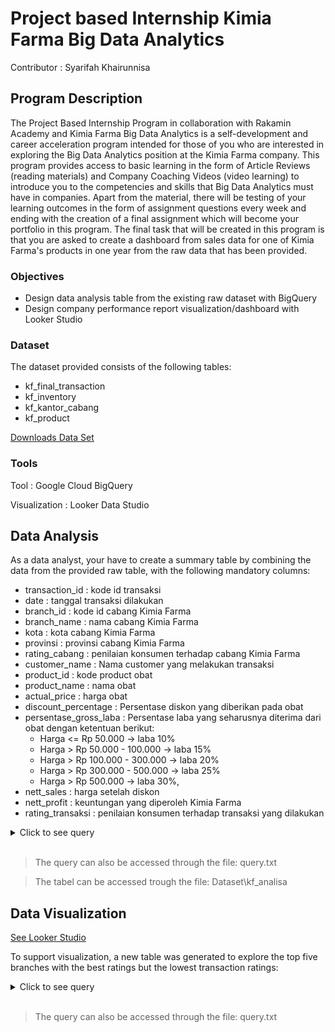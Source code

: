 # Project based Internship Kimia Farma Big Data Analytics
Contributor : Syarifah Khairunnisa

## Program Description
The Project Based Internship Program in collaboration with Rakamin Academy and Kimia Farma Big Data Analytics is a self-development and career acceleration program intended for those of you who are interested in exploring the Big Data Analytics position at the Kimia Farma company. This program provides access to basic learning in the form of Article Reviews (reading materials) and Company Coaching Videos (video learning) to introduce you to the competencies and skills that Big Data Analytics must have in companies. Apart from the material, there will be testing of your learning outcomes in the form of assignment questions every week and ending with the creation of a final assignment which will become your portfolio in this program. The final task that will be created in this program is that you are asked to create a dashboard from sales data for one of Kimia Farma's products in one year from the raw data that has been provided.

### Objectives
* Design data analysis table from the existing raw dataset with BigQuery
* Design company performance report visualization/dashboard with Looker Studio

### Dataset
The dataset provided consists of the following tables:
* kf_final_transaction
* kf_inventory
* kf_kantor_cabang
* kf_product

[Downloads Data Set](https://drive.google.com/drive/folders/11SGb3FOF9RG1jgzDp1OUG3Nemklngx7w?usp=sharing)

### Tools
Tool : Google Cloud BigQuery

Visualization : Looker Data Studio

## Data Analysis
As a data analyst, your have to create a summary table by combining the data from the provided raw table, with the following mandatory columns:

* transaction_id : kode id transaksi
* date : tanggal transaksi dilakukan
* branch_id : kode id cabang Kimia Farma
* branch_name : nama cabang Kimia Farma
* kota : kota cabang Kimia Farma
* provinsi : provinsi cabang Kimia Farma
* rating_cabang : penilaian konsumen terhadap cabang Kimia Farma
* customer_name : Nama customer yang melakukan transaksi
* product_id : kode product obat
* product_name : nama obat
* actual_price : harga obat
* discount_percentage : Persentase diskon yang diberikan pada obat
* persentase_gross_laba : Persentase laba yang seharusnya diterima dari obat dengan ketentuan berikut:
  * Harga <= Rp 50.000 -> laba 10%
  * Harga > Rp 50.000 - 100.000 -> laba 15%
  * Harga > Rp 100.000 - 300.000 -> laba 20%
  * Harga > Rp 300.000 - 500.000 -> laba 25%
  * Harga > Rp 500.000 -> laba 30%,
* nett_sales : harga setelah diskon
* nett_profit : keuntungan yang diperoleh Kimia Farma
* rating_transaksi : penilaian konsumen terhadap transaksi yang dilakukan

<details>
  <summary> Click to see query </summary>
    <br>
    
```sql
CREATE TABLE kimia_farma.kf_analysis AS
SELECT
  f.transaction_id,
  f.date,
  f.branch_id,
  c.branch_name,
  c.kota,
  c.provinsi,
  c.rating AS rating_cabang,
  f.customer_name,
  f.product_id,
  p.product_name,
  f.price AS actual_price,
  f.discount_percentage,
  CASE
    WHEN f.price <= 50000 THEN 0.10
    WHEN f.price > 50000 AND f.price <= 100000 THEN 0.15
    WHEN f.price > 100000 AND f.price <= 300000 THEN 0.20
    WHEN f.price > 300000 AND f.price <= 500000 THEN 0.25
    ELSE 0.30
  END AS persentase_gross_laba,
  (f.price - (f.price * f.discount_percentage / 100)) AS nett_sales,
  ((f.price - (f.price * f.discount_percentage / 100)) * 
    CASE
      WHEN f.price <= 50000 THEN 0.10
      WHEN f.price > 50000 AND f.price <= 100000 THEN 0.15
      WHEN f.price > 100000 AND f.price <= 300000 THEN 0.20
      WHEN f.price > 300000 AND f.price <= 500000 THEN 0.25
      ELSE 0.30
    END) AS nett_profit,
  f.rating AS rating_transaksi
FROM
  kimia_farma.kf_final_transaction f
JOIN
  kimia_farma.kf_kantor_cabang c
ON
  f.branch_id = c.branch_id
JOIN
  kimia_farma.kf_product p
ON
  f.product_id = p.product_id;
;
```
    
<br>
</details>
<br>

>The query can also be accessed through the file: query.txt

>The tabel can be accessed trough the file: Dataset\kf_analisa

## Data Visualization
[See Looker Studio](https://lookerstudio.google.com/reporting/84c59f6c-1c35-4410-a03f-7b2b45a36012)

To support visualization, a new table was generated to explore the top five branches with the best ratings but the lowest transaction ratings:
 
<details>
  <summary> Click to see query </summary>
    <br>
    
```sql
CREATE TABLE kimia_farma.kf_branch_analysis_lim AS
SELECT c.branch_id, 
  c.branch_name, 
  AVG(tr.rating) AS rating_transaction,
  c.rating AS rating_branch
FROM kimia_farma.kf_kantor_cabang AS c
  LEFT JOIN kimia_farma.kf_final_transaction AS tr
  ON (c.branch_id = tr.branch_id)
GROUP BY c.branch_id, c.branch_name, c.rating
ORDER BY AVG(tr.rating) ASC, c.rating DESC
LIMIT 5
;
```
<br>
</details>
<br>

> The query can also be accessed through the file: query.txt
